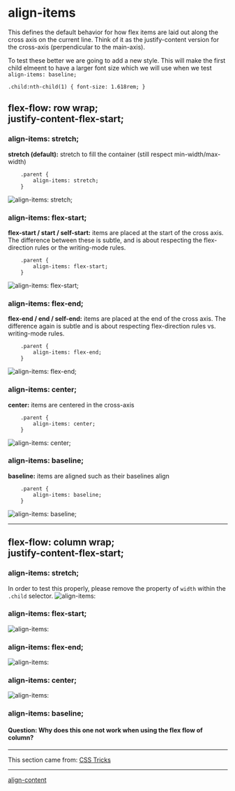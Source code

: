 # align-items
This defines the default behavior for how flex items are laid out along the cross axis on the current line. Think of it as the justify-content version for the cross-axis (perpendicular to the main-axis).

To test these better we are going to add a new style. This will make the first child elmeent to have a larger font size which we will use when we test `align-items: baseline;`
```
.child:nth-child(1) { font-size: 1.618rem; }
```

## flex-flow: row wrap;<br />justify-content-flex-start;
### align-items: stretch;
**stretch (default):** stretch to fill the container (still respect min-width/max-width)
```
    .parent {
        align-items: stretch;
    }
```
![align-items: stretch;](./screenshots/03%20-%20align-items_stretch_row.png)

### align-items: flex-start;
**flex-start / start / self-start:** items are placed at the start of the cross axis. The difference between these is subtle, and is about respecting the flex-direction rules or the writing-mode rules.
```
    .parent {
        align-items: flex-start;
    }
```
![align-items: flex-start;](./screenshots/00%20-%20align-items_flex-start_row.png)

### align-items: flex-end;
**flex-end / end / self-end:** items are placed at the end of the cross axis. The difference again is subtle and is about respecting flex-direction rules vs. writing-mode rules.
```
    .parent {
        align-items: flex-end;
    }
```
![align-items: flex-end;](./screenshots/01%20-%20align-items_flex-end_row.png)

### align-items: center;
**center:** items are centered in the cross-axis
```
    .parent {
        align-items: center;
    }
```
![align-items: center;](./screenshots/02%20-%20align-items_center_row.png)

### align-items: baseline;
**baseline:** items are aligned such as their baselines align
```
    .parent {
        align-items: baseline;
    }
```
![align-items: baseline;](./screenshots/04%20-%20align-items_baseline_row.png)

- - -

## flex-flow: column wrap;<br />justify-content-flex-start;
### align-items: stretch;
In order to test this properly, please remove the property of `width` within the `.child` selector.
![align-items: ](./screenshots/08%20-%20align-items_stretch_column.png)

### align-items: flex-start;
![align-items: ](./screenshots/05%20-%20align-items_flex-start_column.png)

### align-items: flex-end;
![align-items: ](./screenshots/06%20-%20align-items_flex-end_column.png)

### align-items: center;
![align-items: ](./screenshots/07%20-%20align-items_center_column.png)

### align-items: baseline;
#### Question: Why does this one not work when using the flex flow of column?

- - -

This section came from: [CSS Tricks](https://css-tricks.com/snippets/css/a-guide-to-flexbox/)

- - -

[align-content](./../06%20-%20align-content/)